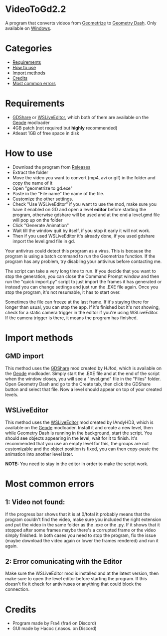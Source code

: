# VideoToGd2.2
A program that converts videos from [Geometrize](https://www.geometrize.co.uk/) to [Geometry Dash](https://en.wikipedia.org/wiki/Geometry_Dash). Only available on [Windows](https://en.wikipedia.org/wiki/Microsoft_Windows).

# Categories

- [Requirements](#requirements)
- [How to use](#how-to-use)
- [Import methods](#import-methods)
- [Credits](#credits)
- [Most common errors](#most-common-errors)

# Requirements
- [GDShare](https://geode-sdk.org/mods/hjfod.gdshare/) or [WSLiveEditor](https://geode-sdk.org/mods/iandyhd3.wsliveeditor/), which both of them are available on the [Geode](https://geode-sdk.org) modloader
- 4GB patch (not required but **highly** recommended)
- Atleast 1GB of free space in disk

# How to use
- Download the program from [Releases](https://github.com/Fraa4/VideoToGd2.2/releases)
- Extract the folder
- Move the video you want to convert (mp4, avi or gif) in the folder and copy the name of it
- Open "geometrize to gd.exe"
- Paste in the "File name" the name of the file.
- Customize the other settings.
- Check "Use WSLiveEditor" if you want to use the mod, make sure you have it enabled on GD and open a level **editor** before starting the program, otherwise gdshare will be used and at the end a level.gmd file will pop up on the folder
- Click "Generate Animation"
- Wait till the window quit by itself, if you stop it early it will not work.
- Then if you used WSLiveEditor it's already done, if you used gdshare import the level.gmd file in gd.

Your antivirus could detect this program as a virus. This is because the program is using a batch command to run the Geometrize function. If the program has any problem, try
disabling your antivirus before contacting me.

The script can take a very long time to run. If you decide that you want to stop the generation, you can close the Command Prompt window and then run the "quick import.py" script to just import the frames it has generated or instead you can change settings and just run the .EXE file again. Once you stop the program, it's not resumable, it has to start over.

Sometimes the file can freeze at the last frame. If it's staying there for longer than usual, you can stop the app. If it's finished but it's not showing, check for a static camera trigger in the editor if you're using WSLiveEditor. If the camera trigger is there, it means the program has finished.

# Import methods

## GMD import
This method uses the [GDShare](https://geode-sdk.org/mods/hjfod.gdshare/) mod created by HJfod, which is available on the [Geode](https://geode-sdk.org) modloader. Simply start the .EXE file and at the end of the script when the window closes, you will see a "level.gmd" file in the "Files" folder. Open Geometry Dash and go to the Create tab, then click the GDShare button and select that file. Now a level should appear on top of your created levels.

## WSLiveEditor
This method uses the [WSLiveEditor](https://geode-sdk.org/mods/iandyhd3.wsliveeditor/) mod created by IAndyHD3, which is available on the [Geode](https://geode-sdk.org) modloader. Install it and create a new level, then while Geometry Dash is running in the background, start the script.
You should see objects appearing in the level, wait for it to finish.
It's recommended that you use an empty level for this, the groups are not customizable and the object position is fixed, you can then copy-paste the animation into another level later.

**NOTE:** You need to stay in the editor in order to make the script work.

# Most common errors

## 1: Video not found:
If the progress bar shows that it is at 0/total it probably means that the program couldn't find the video, make sure you included the right extension and put the video in the same folder as the .exe or the .py.
If it shows that it stopped after some frames maybe there's a corrupted frame or the video simply finished.
In both cases you need to stop the program, fix the issue (maybe download the video again or lower the frames rendered) and run it again.

## 2: Error comunicating with the Editor
Make sure the WSLiveEditor mod is installed and at the latest version, then make sure to open the level editor before starting the program.
If this doesn't fix it check for antiviruses or anything that could block the connection.

# Credits

- Program made by Fra4 (fra4 on Discord)
- GUI made by Hacoc (.nasos. on Discord)
